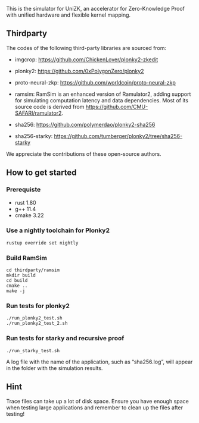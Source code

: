 This is the simulator for UniZK, an accelerator for  Zero-Knowledge Proof with unified hardware and flexible kernel mapping.

## Thirdparty
The codes of the following third-party libraries are sourced from:
- imgcrop: <https://github.com/ChickenLover/plonky2-zkedit>
- plonky2: <https://github.com/0xPolygonZero/plonky2>
- proto-neural-zkp: <https://github.com/worldcoin/proto-neural-zkp>
- ramsim: RamSim is an enhanced version of Ramulator2, adding support for simulating computation latency and data dependencies. Most of its source code is derived from <https://github.com/CMU-SAFARI/ramulator2>.

- sha256: <https://github.com/polymerdao/plonky2-sha256>
- sha256-starky: <https://github.com/tumberger/plonky2/tree/sha256-starky>

We appreciate the contributions of these open-source authors.

## How to get started
### Prerequiste
- rust 1.80
- g++ 11.4
- cmake 3.22

### Use a nightly toolchain for Plonky2
```
rustup override set nightly
```

### Build RamSim
```
cd thirdparty/ramsim
mkdir build
cd build
cmake ..
make -j
```
### Run tests for plonky2
```
./run_plonky2_test.sh
./run_plonky2_test_2.sh
```
### Run tests for starky and recursive proof
```
./run_starky_test.sh
```

A log file with the name of the application, such as “sha256.log”, will appear in the folder with the simulation results.

## Hint
Trace files can take up a lot of disk space. Ensure you have enough space when testing large applications and remember to clean up the files after testing!
